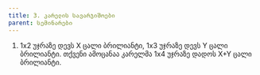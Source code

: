 ```yaml
---
title: 3. კარელის სავარჯიშოები
parent: სემინარები
---
```


1. 1x2 უჯრაზე დევს X ცალი ბრილიანტი, 1x3 უჯრაზე დევს Y ცალი ბრილიანტი. თქვენი ამოცანაა კარელმა 1x4 უჯრაზე დადოს X+Y ცალი ბრილიანტი.

